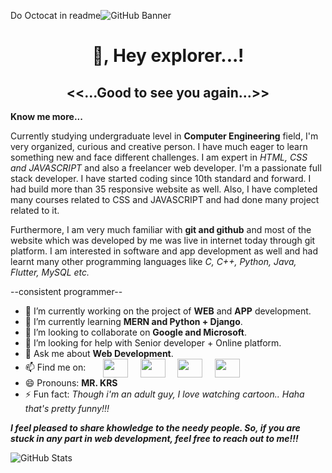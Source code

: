 Do Octocat in readme![GitHub Banner](https://github.com/khemrajshrestha471/khemrajshrestha471/assets/86350457/f96ae731-4eba-444a-958b-25077cd8f25f)

<h1 align="center">👋, Hey explorer...!</h1>
<h2 align="center"><<...Good to see you again...>></h2>

**Know me more...**

Currently studying undergraduate level in **Computer Engineering** field, I'm very organized, curious and creative person. I have much eager to learn something new and face different challenges. I am expert in _HTML, CSS and JAVASCRIPT_ and also a freelancer web developer. I'm a passionate full stack developer. I have started coding since 10th standard and forward. I had build more than 35 responsive website as well. Also, I have completed many courses related to CSS and JAVASCRIPT and had done many project related to it.

 Furthermore, I am very much familiar with **git and github** and most of the website which was developed by me was live in internet today through git platform. I am interested in software and app development as well and had learnt many other programming languages like _C, C++, Python, Java, Flutter, MySQL etc._ 

--consistent programmer-- <br>

- 🔭 I’m currently working on the project of **WEB** and **APP** development.
- 🌱 I’m currently learning **MERN and Python + Django**. 
- 👯 I’m looking to collaborate on **Google and Microsoft**. 
- 🤔 I’m looking for help with Senior developer + Online platform. 
- 💬 Ask me about **Web Development**. 
- 📫 Find me on: &nbsp; &nbsp; &nbsp; <a href="https://www.facebook.com/khemrajshrestha471" target="_blank"><img align="center" src="https://cdn.jsdelivr.net/npm/simple-icons@3.0.1/icons/facebook.svg" height="30" width="40"></a> &nbsp; &nbsp; <a href="https://www.instagram.com/khemrajshrestha471/" target="_blank"><img align="center" src="https://cdn.jsdelivr.net/npm/simple-icons@3.0.1/icons/instagram.svg" height="30" width="40"></a> &nbsp; &nbsp; <a href="https://twitter.com/khemrajstha471" target="_blank"><img align="center" src="https://cdn.jsdelivr.net/npm/simple-icons@3.0.1/icons/twitter.svg" height="30" width="40"></a> &nbsp; &nbsp; <a href="https://www.linkedin.com/in/khemrajshrestha471/" target="_blank"><img align="center" src="https://cdn.jsdelivr.net/npm/simple-icons@3.0.1/icons/linkedin.svg" height="30" width="40"></a>              
- 😄 Pronouns: **MR. KRS** 
- ⚡ Fun fact: _Though i'm an adult guy, I love watching cartoon.. Haha that's pretty funny!!!_ 

***I feel pleased to share khowledge to the needy people. So, if you are stuck in any part in web development, feel free to reach out to me!!!***

![GitHub Stats](https://github-readme-stats.vercel.app/api?username=khemrajshrestha471&theme=radical)
